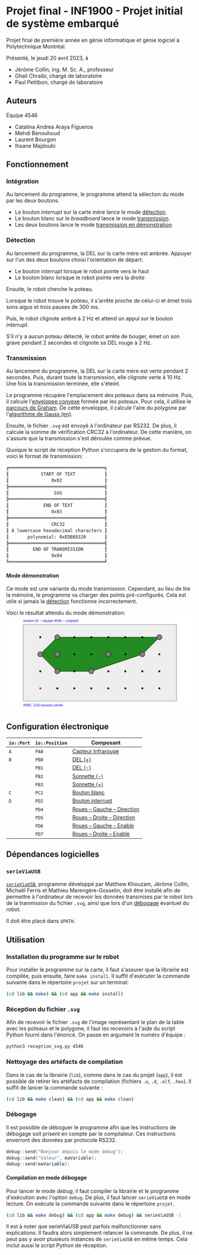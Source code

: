 # Projet final - INF1900 - Projet initial de système embarqué

Projet final de première année en génie informatique et génie logiciel
à Polytechnique Montréal.

Présenté, le jeudi 20 avril 2023, à

- Jérôme Collin, ing. M. Sc. A., professeur
- Ghali Chraibi, chargé de laboratoire
- Paul Petitbon, chargé de laboratoire

## Auteurs

Équipe 4546

- Catalina Andrea Araya Figueroa
- Mehdi Benouhoud
- Laurent Bourgon
- Ihsane Majdoubi

## Fonctionnement

### Intégration

Au lancement du programme, le programme attend la sélection du mode
par les deux boutons.

- Le bouton *interrupt* sur la carte mère lance le mode [détection](#détection).
- Le bouton blanc sur le *breadboard* lance le mode [transmission](#transmission).
- Les deux boutons lance le mode [transmission en démonstration](#mode-démonstration).

### Détection

Au lancement du programme, la DEL sur la carte mère est ambrée.
Appuyer sur l'un des deux boutons choisi l'orientation de départ:

- Le bouton *interrupt* lorsque le robot pointe vers le haut
- Le bouton blanc lorsque le robot pointe vers la droite

Ensuite, le robot cherche le poteau.
<!-- TODO comment il cherche le poteau -->

Lorsque le robot trouve le poteau, il s'arrête proche de celui-ci
et émet trois sons aigus et trois pauses de 300 ms.

Puis, le robot clignote ambré à 2 Hz et attend un appui sur
le bouton *interrupt*.

S'il n'y a aucun poteau détecté, le robot arrête de bouger,
émet un son grave pendant 2 secondes et clignote sa DEL rouge à 2 Hz.

### Transmission

Au lancement du programme, la DEL sur la carte mère est verte pendant 2 secondes.
Puis, durant toute la transmission, elle clignote verte à 10 Hz.
Une fois la transmission terminée, elle s'éteint.

Le programme récupère l'emplacement des poteaux dans sa mémoire.
Puis, il calcule l'[enveloppe convexe](https://fr.wikipedia.org/wiki/Enveloppe_convexe)
formée par les poteaux. Pour cela, il utilise le [parcours de Graham](https://fr.wikipedia.org/wiki/Parcours_de_Graham).
De cette enveloppe, il calcule l'aire du polygone par l'[algorithme de Gauss (en)](https://en.wikipedia.org/wiki/Shoelace_formula).

Ensuite, le fichier `.svg` est envoyé à l'ordinateur par RS232.
De plus, il calcule la somme de vérification CRC32 à l'ordinateur.
De cette manière, on s'assure que la transmission s'est déroulée comme prévue.

Quoique le script de réception Python s'occupera de la gestion du format,
voici le format de transmission:

```txt
╔════════════════════════════════════╗
║            START OF TEXT           ║
║                0x02                ║
╠════════════════════════════════════╣
║                 SVG                ║
╠════════════════════════════════════╣
║             END OF TEXT            ║
║                0x03                ║
╠════════════════════════════════════╣
║                CRC32               ║
║ 8 lowercase hexadecimal characters ║
║       polynomial: 0xEDB88320       ║
╠════════════════════════════════════╣
║         END OF TRANSMISSION        ║
║                0x04                ║
╚════════════════════════════════════╝
```

#### Mode démonstration

Ce mode est une variante du mode transmission.
Cependant, au lieu de lire la mémoire, le programme
va charger des points pré-configurés.
Cela est utile si jamais la [détection](#détection) fonctionne incorrectement.

Voici le résultat attendu du mode démonstration:
![résultat démonstration](demo_4546.svg)

## Configuration électronique

| `io::Port` | `io::Position` | Composant                                    |
| ---------- | -------------- | -------------------------------------------- |
| `A`        | `PA0`          | [Capteur Infrarouge](lib/irSensor.hpp)       |
| `B`        | `PB0`          | [DEL (+)](lib/led.hpp)                       |
|            | `PB1`          | [DEL (-)](lib/led.hpp)                       |
|            | `PB2`          | [Sonnette (-)](lib/sound.hpp)                |
|            | `PB3`          | [Sonnette (+)](lib/sound.hpp)                |
| `C`        | `PC2`          | [Bouton blanc](lib/button.hpp)               |
| `D`        | `PD2`          | [Bouton interrupt](lib/button.hpp)           |
|            | `PD4`          | [Roues – Gauche – Direction](lib/wheels.hpp) |
|            | `PD5`          | [Roues – Droite – Direction](lib/wheels.hpp) |
|            | `PD6`          | [Roues – Gauche – Enable](lib/wheels.hpp)    |
|            | `PD7`          | [Roues – Droite – Enable](lib/wheels.cpp)    |

## Dépendances logicielles

### `serieViaUSB`

[`serieViaUSB`](https://cours.polymtl.ca/inf1900/fichiers/fichiers/serieViaUSB.tgz),
programme développé par Matthew Khouzam, Jérôme Collin, Michaël Ferris
et Mathieu Marengère-Gosselin, doit être installé afin de permettre
à l'ordinateur de recevoir les données transmises par le robot
lors de la tranmission du fichier `.svg`, ainsi que
lors d'un [débogage](#débogage) évantuel du robot.

Il doit être placé dans `$PATH`.

## Utilisation

### Installation du programme sur le robot

Pour installer le programme sur la carte, il faut s'assurer que la
librairie est compilée, puis ensuite, faire `make install`.
Il suffit d'exécuter la commande suivante dans le répertoire `projet` sur un terminal:

```bash
(cd lib && make) && (cd app && make install)
```

### Réception du fichier `.svg`

Afin de recevoir le fichier `.svg` de l'image représentant le plan de la table
avec les poteaux et le polygone, il faut les recevoirs à l'aide du script Python
fourni dans l'énoncé. On passe en argument le numéro d'équipe :

```bash
python3 reception_svg.py 4546
```

### Nettoyage des artéfacts de compilation

Dans le cas de la librairie (`lib`), comme dans le cas du
projet (`app`), il est possible de retirer les artéfacts de
compilation (fichiers `.o`, `.d`, `.elf`, `.hex`). Il suffit
de lancer la commande suivante :

```bash
(cd lib && make clean) && (cd app && make clean)
```

### Débogage

Il est possible de déboguer le programme afin que les instructions de débogage
soit prisent en compte par le compilateur. Ces instructions enverront des données
par protocole RS232.

```cpp
debug::send("Bonjour depuis le mode debug");
debug::send("Valeur", maVariable);
debug::send(maVariable);
```

#### Compilation en mode débogage

Pour lancer le mode *debug*, il faut compiler la librairie et
le programme d'exécution avec l'option `debug`.
De plus, il faut lancer `serieViaUSB` en mode lecture.
On exécute la commande suivante dans le répertoire `projet`.

```bash
(cd lib && make debug) && (cd app && make debug) && serieViaUSB -l
```

Il est à noter que serieViaUSB peut parfois malfonctionner sans explications.
Il faudra alors simplement relancer la commande.
De plus, il ne peut pas y avoir plusieurs instances de `serieViaUSB` en même temps.
Cela inclut aussi le script Python de réception.
